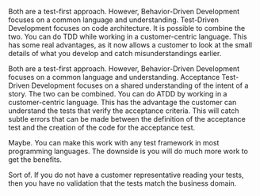 <!--(dl
(section-meta
    (title F.A.Q.))
)-->

<!-- (dl (# How is BDD different from Test-Driven Development?)) -->

Both are a test-first approach. However, Behavior-Driven Development focuses on a common language and understanding. Test-Driven Development focuses on code architecture. It is possible to combine the two. You can do TDD while working in a customer-centric language. This has some real advantages, as it now allows a customer to look at the small details of what you develop and catch misunderstandings earlier.

<!-- (dl (# How is BDD different from Acceptance Test-Driven Development?)) -->

Both are a test-first approach. However, Behavior-Driven Development focuses on a common language and understanding. Acceptance Test-Driven Development focuses on a shared understanding of the intent of a story. The two can be combined. You can do ATDD by working in a customer-centric language. This has the advantage the customer can understand the tests that verify the acceptance criteria. This will catch subtle errors that can be made between the definition of the acceptance test and the creation of the code for the acceptance test.

<!-- (dl (# Do I have to use Cucumber or Another Specialty Tool?)) -->

Maybe. You can make this work with any test framework in most programming languages. The downside is you will do much more work to get the benefits.

<!-- (dl (# Can I do BDD without a customer representative?)) -->

Sort of. If you do not have a customer representative reading your tests, then you have no validation that the tests match the business domain.